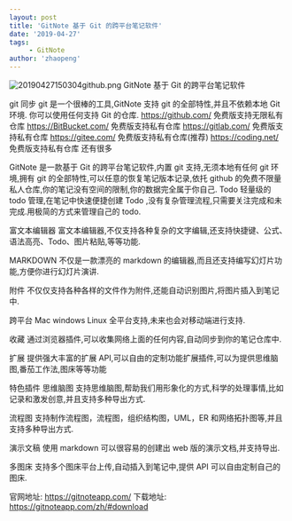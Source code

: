 ```yaml
---
layout: post
title: 'GitNote 基于 Git 的跨平台笔记软件'
date: '2019-04-27'
tags:
     - GitNote
author: 'zhaopeng'
---
```

![20190427150304github.png](1)
GitNote 基于 Git 的跨平台笔记软件

git 同步
git 是一个很棒的工具,GitNote 支持 git 的全部特性,并且不依赖本地 Git 环境. 你可以使用任何支持 Git 的仓库.
https://github.com/ 免费版支持无限私有仓库
https://BitBucket.com/ 免费版支持私有仓库
https://gitlab.com/ 免费版支持私有仓库
https://gitee.com/ 免费版支持私有仓库(推荐)
https://coding.net/ 免费版支持私有仓库
还有很多

GitNote 是一款基于 Git 的跨平台笔记软件,内置 git 支持,无须本地有任何 git 环境,拥有 git 的全部特性,可以任意的恢复笔记版本记录,依托 github 的免费不限量私人仓库,你的笔记没有空间的限制,你的数据完全属于你自己.
Todo
轻量级的 todo 管理,在笔记中快速便捷创建 Todo ,没有复杂管理流程,只需要关注完成和未完成.用极简的方式来管理自己的 todo.

富文本编辑器
富文本编辑器,不仅支持各种复杂的文字编辑,还支持快捷键、公式、语法高亮、Todo、图片粘贴,等等功能.

MARKDOWN
不仅是一款漂亮的 markdown 的编辑器,而且还支持编写幻灯片功能,方便你进行幻灯片演讲.

附件
不仅仅支持各种各样的文件作为附件,还能自动识别图片,将图片插入到笔记中.

跨平台
Mac windows Linux 全平台支持,未来也会对移动端进行支持.

收藏
通过浏览器插件,可以收集网络上面的任何内容,自动同步到你的笔记仓库中.

扩展
提供强大丰富的扩展 API,可以自由的定制功能扩展插件,可以为提供思维脑图,番茄工作法,图床等等功能

特色插件
思维脑图
支持思维脑图,帮助我们用形象化的方式,科学的处理事情,比如记录和激发创意,并且支持多种导出方式.

流程图
支持制作流程图，流程图，组织结构图，UML，ER 和网络拓扑图等,并且支持多种导出方式.

演示文稿
使用 markdown 可以很容易的创建出 web 版的演示文档,并支持导出.

多图床
支持多个图床平台上传,自动插入到笔记中,提供 API 可以自由定制自己的图床.

官网地址:
https://gitnoteapp.com/
下载地址:
https://gitnoteapp.com/zh/#download